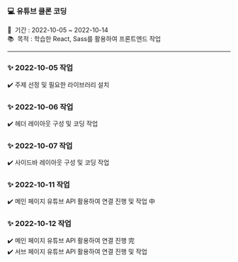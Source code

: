 ### 💻 유튜브 클론 코딩
📅 &nbsp;기간 : 2022-10-05 ~ 2022-10-14 \
📚 &nbsp;목적 : 학습한 React, Sass를 활용하여 프론트엔드 작업

<hr/>

### ✨ 2022-10-05 작업
✔️ 주제 선정 및 필요한 라이브러리 설치

### ✨ 2022-10-06 작업
✔️ 헤더 레이아웃 구성 및 코딩 작업

### ✨ 2022-10-07 작업
✔️ 사이드바 레이아웃 구성 및 코딩 작업

### ✨ 2022-10-11 작업
✔️ 메인 페이지 유튜브 API 활용하여 연결 진행 및 작업 中

### ✨ 2022-10-12 작업
✔️ 메인 페이지 유튜브 API 활용하여 연결 진행 完 \
✔️ 서브 페이지 유튜브 API 활용하여 연결 진행 및 작업 